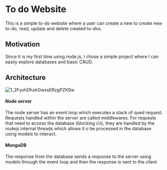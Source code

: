 # To do Website
This is a simple to-do website where a user can create a new to create new to-do, read, update and delete created to-dos.

## Motivation
Since it is my first time using node.js, I chose a simple project where I can easily explore databases and basic CRUD.

## Architecture

![1_2FyohDhzkGwssERzgPZK9w](https://user-images.githubusercontent.com/86142501/212892085-7cf2a26f-6af0-46aa-9cde-a2c43959a35f.png)

#### Node server
The node server has an event loop which executes a stack of qued request. Requests handled within the server are called middlewares. For requests that need to access the database (blocking i/o), they are handled by the nodejs internal threads which allows it o be processed in the database using models to interact. 

#### MongoDB
The response from the database sends a response to the server using models through the event loop and then the response is sent to the client
